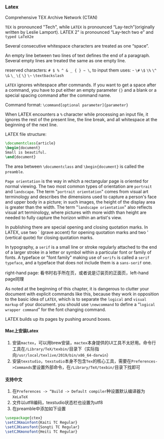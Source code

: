 ### Latex
Comprehensive TEX Archive Network (CTAN)

`TEX` is pronounced "Tech", while `LATEX` is pronounced “Lay-tech”(originally written by Leslie Lamport). LATEX 2" is pronounced “Lay-tech two e” and `typed LaTeX2e`

Several consecutive whitespace characters are treated as one “space”.

An empty line between two lines of text defines the end of a paragraph. Several empty lines are treated the same as one empty line.

reserved characters: `# $ % ^ & _ { } ~ \`, to input them uses:
    - `\#` `\$` `\%` `\^` `\&` `\_` `\{` `\}` `\~` `\textbackslash`

`LATEX` ignores whitespace after commands. If you want to get a space after a command, you have to put either an empty parameter `{}` and a blank or a special spacing command after the command name.

Command format: `\command[optional parameter]{parameter}`

When LATEX encounters a `%` character while processing an input file, it ignores the rest of the present line, the line break, and all whitespace at the beginning of the next line.

LATEX file structure:
```latex
\documentclass{article}
\begin{document}
Small is beautiful.
\end{document}
```

The area between `\documentclass` and `\begin{document}` is called the `preamble`.

`Page orientation` is the way in which a rectangular page is oriented for normal viewing. The two most common types of orientation are `portrait` and `landscape`. The term "`portrait orientation`" comes from visual art terminology and describes the dimensions used to capture a person's face and upper body in a picture; in such images, the height of the display area is greater than the width. The term "`landscape orientation`" also reflects visual art terminology, where pictures with more width than height are needed to fully capture the horizon within an artist's view.

In publishing there are special opening and closing quotation marks. In
LATEX, use two ` (grave accent) for opening quotation marks and two ' (vertical quote) for closing quotation marks.

In typography, a `serif` is a small line or stroke regularly attached to the end of a larger stroke in a letter or symbol within a particular font or family of fonts. A typeface or "font family" making use of `serifs` is called a `serif typeface`, and a typeface that does not include them is a `sans-serif` one.

right-hand page: 看书时右手所在页，或者说是订装页的正面页，left-hand page同理

As noted at the beginning of this chapter, it is dangerous to clutter your document with explicit commands like this, because they work in opposition to the basic idea of `LATEX`, which is to separate the `logical` and `visual markup` of your document. you should use `\newcommand` to define a “`logical wrapper command`” for the font changing command.

LATEX builds up its pages by pushing around boxes.

#### Mac上安装Latex
1. 安装`mactex`，可以用brew安装，`mactex`本身提供的UI工具不太好用。命令行工具在`/Library/TeX/texbin/`目录下（实际指向`/usr/local/texlive/2019/bin/x86_64-darwin`）
2. 安装`texstudio`，`texstudio`本身不包含`Tex`的核心工具，需要在`Preferences->Commands`里设置外部命令，在`/Library/TeX/texbin/`目录下找即可

#### 支持中文
1. 在`Preferences -> “Build -> Default compiler`种设置默认编译器为`XeLaTeX`
2. 文件以utf8编码，texstudio状态栏也设置为utf8
3. 在preamble中添加如下设置
```tex
\usepackage{ctex}
\setCJKmainfont{Kaiti TC Regular}
\setCJKsansfont{Songti TC Regular}
\setCJKmonofont{Heiti TC Regular}
```

